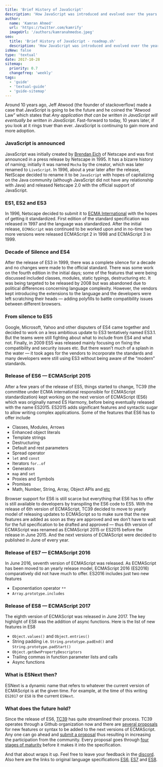 ```yaml
---
title: 'Brief History of JavaScript'
description: 'How JavaScript was introduced and evolved over the years'
author:
  name: 'Kamran Ahmed'
  url: 'https://twitter.com/kamrify'
  imageUrl: '/authors/kamranahmedse.jpeg'
seo:
  title: 'Brief History of JavaScript - roadmap.sh'
  description: 'How JavaScript was introduced and evolved over the years'
isNew: false
type: 'textual'
date: 2017-10-28
sitemap:
  priority: 0.7
  changefreq: 'weekly'
tags:
  - 'guide'
  - 'textual-guide'
  - 'guide-sitemap'
---
```


Around 10 years ago, Jeff Atwood (the founder of stackoverflow) made a case that JavaScript is going to be the future and he coined the “Atwood Law” which states that _Any application that can be written in JavaScript will eventually be written in JavaScript_. Fast-forward to today, 10 years later, if you look at it rings truer than ever. JavaScript is continuing to gain more and more adoption.

### JavaScript is announced

JavaScript was initially created by [Brendan Eich](https://twitter.com/BrendanEich) of Netscape and was first announced in a press release by Netscape in 1995. It has a bizarre history of naming; initially it was named `Mocha` by the creator, which was later renamed to `LiveScript`. In 1996, about a year later after the release, NetScape decided to rename it to be `JavaScript` with hopes of capitalizing on the Java community (although JavaScript did not have any relationship with Java) and released Netscape 2.0 with the official support of JavaScript.

### ES1, ES2 and ES3

In 1996, Netscape decided to submit it to [ECMA International](https://en.wikipedia.org/wiki/Ecma_International) with the hopes of getting it standardized. First edition of the standard specification was released in 1997 and the language was standardized. After the initial release, `ECMAScript` was continued to be worked upon and in no-time two more versions were released ECMAScript 2 in 1998 and ECMAScript 3 in 1999.

### Decade of Silence and ES4

After the release of ES3 in 1999, there was a complete silence for a decade and no changes were made to the official standard. There was some work on the fourth edition in the initial days; some of the features that were being discussed included classes, modules, static typings, destructuring etc. It was being targeted to be released by 2008 but was abandoned due to political differences concerning language complexity. However, the vendors kept introducing the extensions to the language and the developers were left scratching their heads — adding polyfills to battle compatibility issues between different browsers.

### From silence to ES5

Google, Microsoft, Yahoo and other disputers of ES4 came together and decided to work on a less ambitious update to ES3 tentatively named ES3.1. But the teams were still fighting about what to include from ES4 and what not. Finally, in 2009 ES5 was released mainly focusing on fixing the compatibility and security issues etc. But there wasn’t much of a splash in the water — it took ages for the vendors to incorporate the standards and many developers were still using ES3 without being aware of the “modern” standards.

### Release of ES6 — ECMAScript 2015

After a few years of the release of ES5, things started to change, TC39 (the committee under ECMA international responsible for ECMAScript standardization) kept working on the next version of ECMAScript (ES6) which was originally named ES Harmony, before being eventually released with the name ES2015. ES2015 adds significant features and syntactic sugar to allow writing complex applications. Some of the features that ES6 has to offer include

- Classes, Modules, Arrows
- Enhanced object literals
- Template strings
- Destructuring
- Default and rest parameters
- Spread operator
- `let` and `const`
- Iterators  `for..of`
- Generators
- `map` and `set`
- Proxies and Symbols
- Promises
- Math, Number, String, Array, Object APIs and [etc](http://es6-features.org/#Constants)

Browser support for ES6 is still scarce but everything that ES6 has to offer is still available to developers by transpiling the ES6 code to ES5. With the release of 6th version of ECMAScript, TC39 decided to move to yearly model of releasing updates to ECMAScript so to make sure that the new features are added as soon as they are approved and we don’t have to wait for the full specification to be drafted and approved — thus 6th version of ECMAScript was renamed as ECMAScript 2015 or ES2015 before the release in June 2015. And the next versions of ECMAScript were decided to published in June of every year.

### Release of ES7 — ECMAScript 2016

In June 2016, seventh version of ECMAScript was released. As ECMAScript has been moved to an yearly release model, ECMAScript 2016 (ES2016) comparatively did not have much to offer. ES2016 includes just two new features

- Exponentiation operator `**`
- `Array.prototype.includes`

### Release of ES8 — ECMAScript 2017

The eighth version of ECMAScript was released in June 2017. The key highlight of ES8 was the addition of async functions. Here is the list of new features in ES8

- `Object.values()` and `Object.entries()`
- String padding i.e. `String.prototype.padEnd()` and `String.prototype.padStart()`
- `Object.getOwnPropertyDescriptors`
- Trailing commas in function parameter lists and calls
- Async functions

### What is ESNext then?

ESNext is a dynamic name that refers to whatever the current version of ECMAScript is at the given time. For example, at the time of this writing `ES2017` or `ES8` is the current `ESNext`.

### What does the future hold?

Since the release of ES6, [TC39](https://github.com/tc39) has quite streamlined their process. TC39 operates through a Github organization now and there are [several proposals](https://github.com/tc39/proposals) for new features or syntax to be added to the next versions of ECMAScript. Any one can go ahead and [submit a proposal](https://github.com/tc39/proposals) thus resulting in increasing the participation from the community. Every proposal goes through [four stages of maturity](https://tc39.github.io/process-document/) before it makes it into the specification.

And that about wraps it up. Feel free to leave your feedback in the [discord](https://discord.gg/cJpEt5Qbwa). Also here are the links to original language specifications [ES6](https://www.ecma-international.org/ecma-262/6.0/), [ES7](https://www.ecma-international.org/ecma-262/7.0/) and [ES8](https://www.ecma-international.org/ecma-262/8.0/).
